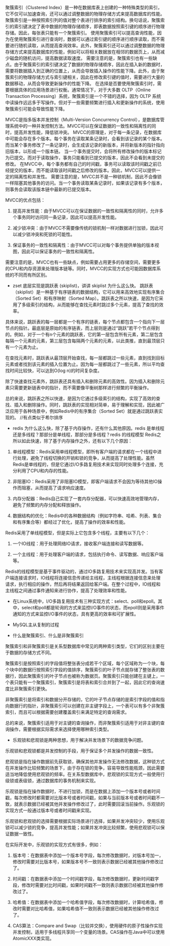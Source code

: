 聚簇索引（Clustered Index）是一种在数据库表上创建的一种特殊类型的索引，它不仅可以加速查询，还可以通过调整数据的物理存储方式来提高数据库的性能。
聚簇索引是一种按照索引列的值对整个表进行排序的索引结构。换句话说，聚簇索引的索引键决定了表中数据的物理存储顺序，即表数据按照索引键的顺序进行物理存储。因此，每张表只能有一个聚簇索引。
使用聚簇索引可以提高查询性能，因为在使用聚簇索引进行查询时，数据可以通过索引键的顺序进行顺序读取，而不需要进行随机读取，从而提高查询效率。此外，聚簇索引还可以通过调整数据的物理存储方式来提高数据库的性能，例如可以将相关数据放在相邻的数据页上，从而减少磁盘的随机访问，提高数据读取速度。
需要注意的是，聚簇索引也有一些缺点。由于聚簇索引的索引键决定了数据的物理存储顺序，因此在插入新的数据时，需要将数据插入到正确的位置上，从而会导致插入操作的性能下降。此外，由于聚簇索引的物理存储方式与索引键相关，因此在修改索引键的值时，需要进行大量的数据移动，从而会导致更新操作的性能下降。
在选择是否要使用聚簇索引时，需要根据具体的应用场景进行权衡。通常情况下，对于大多数 OLTP（Online Transaction Processing）系统，聚簇索引是一个不错的选择，因为 OLTP 系统中读操作远远多于写操作。但对于一些需要频繁进行插入和更新操作的系统，使用聚簇索引可能会导致性能下降。



MVCC是指多版本并发控制（Multi-Version Concurrency Control），是数据库管理系统中的一种并发控制方法。MVCC可以在保证数据的一致性和隔离性的同时，提高并发性能，降低锁冲突。
MVCC的原理是，对于每一条记录，在数据库中可能会存在多个版本。每个事务在读取某条记录时，会看到该记录的某个版本。而当某个事务修改了一条记录时，会生成该记录的新版本，并将新版本的指针指向旧版本，以形成一个版本链。
当一个事务提交时，会将所有修改操作的版本标记为已提交。而对于读取操作，事务只能看到已提交的版本，因此不会看到未提交的修改。
在MVCC中，每个事务都有自己的时间戳，事务可以读取该时间戳之前已经提交的版本，而不能读取该时间戳之后修改的版本。因此，MVCC可以提供一定的隔离性和并发性。
需要注意的是，MVCC并不是一种锁机制，因此不会像锁一样阻塞其他事务的访问。当一个事务读取某条记录时，如果该记录有多个版本，则事务会读取该版本链中最新的已提交版本。

MVCC的优点包括：

1.  提高并发性能：由于MVCC可以在保证数据的一致性和隔离性的同时，允许多个事务同时访问同一条记录，因此可以提高并发性能。
    
2.  减少锁冲突：由于MVCC不需要像传统的锁机制一样对数据进行加锁，因此可以减少锁冲突和死锁的可能性。
    
3.  保证事务的一致性和隔离性：由于MVCC可以对每个事务提供单独的版本视图，因此可以保证事务的一致性和隔离性。
    

需要注意的是，MVCC也有一些缺点，例如需要占用更多的存储空间，需要更多的CPU和内存资源来处理版本链等。同时，MVCC的实现方式也可能因数据库系统的不同而有所区别。



- zset 底层实现是跳跃表 (skiplist)，讲讲 skiplist 为什么这么快。
跳跃表（skiplist）是一种基于有序链表的数据结构，它可以用来高效地实现有序集合（Sorted Set）和有序映射（Sorted Map）。跳跃表之所以快速，是因为它采用了多级索引的结构，从而能够在查找元素时跳过多个元素，提高了查找的效率。

具体来说，跳跃表的每一层都是一个有序的链表，每个节点都包含一个指向下一层节点的指针。最底层是原始的有序链表，而上层则是通过“跳跃”若干个节点得到的。例如，对于一个有n个元素的跳跃表，它的第一层包含所有元素，第二层包含每隔一个元素的元素，第三层包含每隔两个元素的元素，以此类推，直到最顶层只有一个元素为止。

在查找元素时，跳跃表从最顶层开始查找，每一层都跳过一些元素，直到找到目标元素或者找到该元素的插入位置为止。因为每一层都跳过了一些元素，所以平均查找时间比较快，可以达到O(log n)的时间复杂度。

除了快速查找元素外，跳跃表还具有插入和删除元素的高效性。因为插入和删除元素只需要更新链表中的指针，而不需要像平衡树那样进行频繁的平衡操作。

总的来说，跳跃表之所以快速，是因为它通过多级索引的结构，实现了高效的查找、插入和删除操作。同时，跳跃表的实现相对简单，易于理解和实现，因此被广泛应用于各种场景中，例如Redis中的有序集合（Sorted Set）就是通过跳跃表实现的。
//有点类似于希尔排序


- redis 为什么这么快，除了基于内存操作，还有什么其他原因。redis 是单线程还是多线程？那部分是单线程，那部分是多线程？redis 的线程模型
Redis之所以如此快速，除了基于内存操作之外，还有以下几个原因：

1.  单线程模型：Redis采用单线程模型，即所有客户端的请求都在一个线程中进行处理，避免了线程切换的开销和锁的竞争，从而提高了处理性能。虽然Redis是单线程的，但是它通过I/O多路复用技术来实现同时处理多个连接，充分利用了CPU和内存的性能。
    
2.  非阻塞IO：Redis采用了非阻塞IO模型，即客户端请求不会因为等待其他IO操作而阻塞，从而提高了请求响应速度。
    
3.  内存分配器：Redis自己实现了一套内存分配器，可以快速高效地管理内存，避免了频繁的内存分配和释放操作。
    
4.  数据结构的优化：Redis中的各种数据结构（例如字符串、哈希、列表、集合和有序集合等）都经过了优化，提高了操作的效率和性能。
    

Redis采用了单线程模型，但是实际上它包含多个线程，主要有以下几个：

1.  一个IO线程：用于处理网络IO请求，接收客户端连接和读写数据等。
    
2.  一个主线程：用于处理客户端的请求，包括执行命令、读写数据、响应客户端等。
    

Redis的线程模型是基于事件驱动的，通过IO多路复用技术来实现高并发。当有客户端连接请求时，IO线程将连接信息传递给主线程，主线程根据连接信息来处理请求，执行相应的操作，然后再将结果返回给客户端。在整个过程中，IO线程和主线程之间通过事件通知来进行协作，提高了处理效率和性能。

- 在Linux系统中，I/O多路复用技术有三种实现方式：select、poll和epoll。其中，select和poll都是轮询的方式来监控I/O事件的状态，而epoll则是采用事件通知的方式来监控I/O事件的状态，具有更高的效率和可扩展性。


- MySQL主从复制的过程


- 什么是聚簇索引、什么是非聚簇索引

聚簇索引和非聚簇索引是关系型数据库中常见的两种索引类型，它们的区别主要在于数据的存储方式不同。

聚簇索引是按照索引的字段值将整张表分成若干个区域，每个区域称为一个块，每个块中的数据行按照索引字段的值排序，聚簇索引的叶子节点就存储了整张表的数据行，因此聚簇索引的叶子节点也被称为数据页。聚簇索引只能创建在主键上，一个表只能有一个聚簇索引，聚簇索引是将表和索引合并到了一起，因此它的查询速度比非聚簇索引更快。

非聚簇索引是将索引和数据分开存储的，它的叶子节点存储的是索引字段的值和指向数据行的指针，非聚簇索引可以创建在非主键字段上，一个表可以有多个非聚簇索引，而且可以根据需要创建覆盖索引来满足特定的查询需求。

总的来说，聚簇索引适用于对主键的查询操作，而非聚簇索引适用于对非主键的查询操作，需要根据实际需求来选择使用哪种索引类型。


- 乐观锁和悲观锁是两种思想，用于解决并发场景下的数据竞争问题。

乐观锁和悲观锁都是并发控制的手段，用于保证多个并发操作的数据一致性。

悲观锁是指在操作数据前先获取锁，确保其他并发操作无法修改数据，这种锁方式在并发操作比较频繁的场景下，由于存在锁的竞争，容易导致性能瓶颈，因此需要适当地降低使用悲观锁的频率。在关系型数据库中，悲观锁的实现方式一般使用行级锁或表级锁，通过数据库的事务机制来实现。

乐观锁是指在操作数据时，不进行加锁，而是在数据上添加一个版本号或者时间戳，每次修改时都需要对比版本号或者时间戳，如果与当前版本号或者时间戳不一致，就表示数据已经被其他并发操作修改过了，此时需要回滚当前操作。乐观锁的实现方式一般通过版本号或者时间戳来实现。

乐观锁和悲观锁的选择需要根据实际场景进行选择，如果并发冲突较少，使用乐观锁可以减少锁的竞争，提高并发性能；如果并发冲突比较频繁，使用悲观锁可以保证数据一致性。

在实际开发中，乐观锁的实现方式有很多，例如：

1.  版本号：在数据表中添加一个版本号字段，每次修改数据时，对版本号加一，修改时需要对比版本号，如果版本号不一致则表示数据已经被其他操作修改过了。
    
2.  时间戳：在数据表中添加一个时间戳字段，每次修改数据时，更新时间戳字段，修改时需要对比时间戳，如果时间戳不一致则表示数据已经被其他操作修改过了。
    
3.  哈希值：在数据表中添加一个哈希值字段，每次修改数据时，计算哈希值，修改时需要对比哈希值，如果哈希值不一致则表示数据已经被其他操作修改过了。
    
4.  CAS算法：Compare and Swap（比较并交换），使用硬件的原子性操作实现并发控制，适用于多线程共享同一个变量的场景。CAS操作在Java中可以使用AtomicXXX类实现。
    
